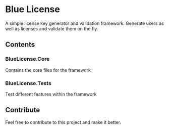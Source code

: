 # Blue License
A simple license key generator and validation framework. Generate users as well as licenses and validate them on the fly.

## Contents
### BlueLicense.Core
Contains the core files for the framework

### BlueLicense.Tests
Test different features within the framework

## Contribute
Feel free to contribute to this project and make it better.